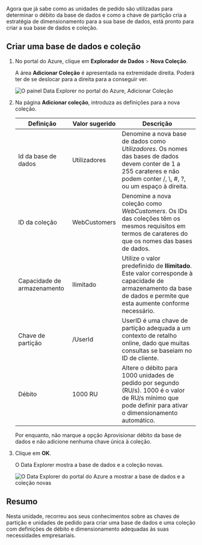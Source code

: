 Agora que já sabe como as unidades de pedido são utilizadas para determinar o débito da base de dados e como a chave de partição cria a estratégia de dimensionamento para a sua base de dados, está pronto para criar a sua base de dados e coleção.

## <a name="creating-your-database-and-collection"></a>Criar uma base de dados e coleção

1. No portal do Azure, clique em **Explorador de Dados** > **Nova Coleção**.
    
    A área **Adicionar Coleção** é apresentada na extremidade direita. Poderá ter de se deslocar para a direita para a conseguir ver.

    ![O painel Data Explorer no portal do Azure, Adicionar Coleção](../media/5-create-a-database-and-collection/azure-cosmosdb-data-explorer.png)

2. Na página **Adicionar coleção**, introduza as definições para a nova coleção.

    Definição|Valor sugerido|Descrição
    ---|---|---
    Id da base de dados|Utilizadores|Denomine a nova base de dados como *Utilizadores*. Os nomes das bases de dados devem conter de 1 a 255 carateres e não podem conter /, \\, #, ?, ou um espaço à direita.
    ID da coleção|WebCustomers|Denomine a nova coleção como *WebCustomers*. Os IDs das coleções têm os mesmos requisitos em termos de carateres do que os nomes das bases de dados.
    Capacidade de armazenamento| Ilimitado |Utilize o valor predefinido de **Ilimitado**. Este valor corresponde à capacidade de armazenamento da base de dados e permite que esta aumente conforme necessário.
    Chave de partição|/UserId|UserID é uma chave de partição adequada a um contexto de retalho online, dado que muitas consultas se baseiam no ID de cliente.
    Débito|1000 RU|Altere o débito para 1000 unidades de pedido por segundo (RU/s). 1000 é o valor de RU/s mínimo que pode definir para ativar o dimensionamento automático.
    
    Por enquanto, não marque a opção Aprovisionar débito da base de dados e não adicione nenhuma chave única à coleção. 
    
3. Clique em **OK**.

    O Data Explorer mostra a base de dados e a coleção novas.

    ![O Data Explorer do portal do Azure a mostrar a base de dados e a coleção novas](../media/5-create-a-database-and-collection/azure-cosmos-db-new-collection.png)

## <a name="summary"></a>Resumo

Nesta unidade, recorreu aos seus conhecimentos sobre as chaves de partição e unidades de pedido para criar uma base de dados e uma coleção com definições de débito e dimensionamento adequadas às suas necessidades empresariais.